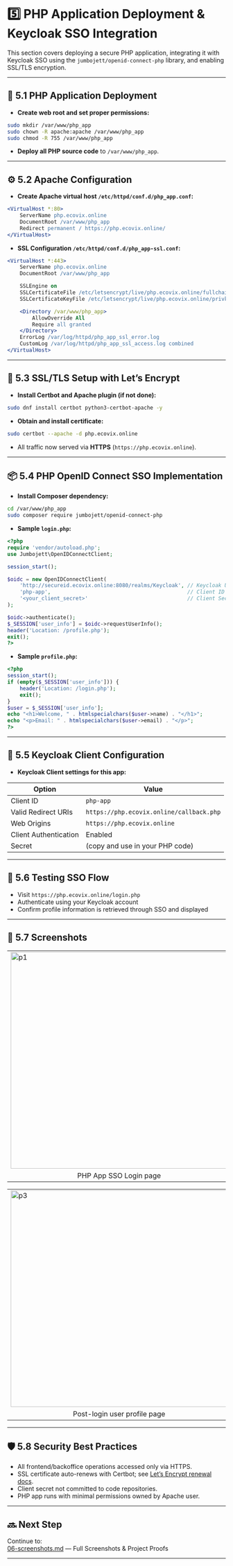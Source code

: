 # 5️⃣ PHP Application Deployment & Keycloak SSO Integration

This section covers deploying a secure PHP application, integrating it with Keycloak SSO using the `jumbojett/openid-connect-php` library, and enabling SSL/TLS encryption.

***

## 🚀 5.1 PHP Application Deployment

- **Create web root and set proper permissions:**

```bash
sudo mkdir /var/www/php_app
sudo chown -R apache:apache /var/www/php_app
sudo chmod -R 755 /var/www/php_app
```
- **Deploy all PHP source code** to `/var/www/php_app`.

***

## ⚙️ 5.2 Apache Configuration

- **Create Apache virtual host `/etc/httpd/conf.d/php_app.conf`:**

```apache
<VirtualHost *:80>
    ServerName php.ecovix.online
    DocumentRoot /var/www/php_app
    Redirect permanent / https://php.ecovix.online/
</VirtualHost>
```

- **SSL Configuration `/etc/httpd/conf.d/php_app-ssl.conf`:**

```apache
<VirtualHost *:443>
    ServerName php.ecovix.online
    DocumentRoot /var/www/php_app

    SSLEngine on
    SSLCertificateFile /etc/letsencrypt/live/php.ecovix.online/fullchain.pem
    SSLCertificateKeyFile /etc/letsencrypt/live/php.ecovix.online/privkey.pem

    <Directory /var/www/php_app>
        AllowOverride All
        Require all granted
    </Directory>
    ErrorLog /var/log/httpd/php_app_ssl_error.log
    CustomLog /var/log/httpd/php_app_ssl_access.log combined
</VirtualHost>
```

***

## 🔐 5.3 SSL/TLS Setup with Let’s Encrypt

- **Install Certbot and Apache plugin (if not done):**

```bash
sudo dnf install certbot python3-certbot-apache -y
```

- **Obtain and install certificate:**

```bash
sudo certbot --apache -d php.ecovix.online
```

- All traffic now served via **HTTPS** (`https://php.ecovix.online`).

***

## 📦 5.4 PHP OpenID Connect SSO Implementation

- **Install Composer dependency:**

```bash
cd /var/www/php_app
sudo composer require jumbojett/openid-connect-php
```

- **Sample `login.php`:**

```php
<?php
require 'vendor/autoload.php';
use Jumbojett\OpenIDConnectClient;

session_start();

$oidc = new OpenIDConnectClient(
    'http://secureid.ecovix.online:8080/realms/Keycloak', // Keycloak URL/realm
    'php-app',                                            // Client ID
    '<your_client_secret>'                                // Client Secret
);

$oidc->authenticate();
$_SESSION['user_info'] = $oidc->requestUserInfo();
header('Location: /profile.php');
exit();
?>
```

- **Sample `profile.php`:**

```php
<?php
session_start();
if (empty($_SESSION['user_info'])) {
    header('Location: /login.php');
    exit();
}
$user = $_SESSION['user_info'];
echo "<h1>Welcome, " . htmlspecialchars($user->name) . "</h1>";
echo "<p>Email: " . htmlspecialchars($user->email) . "</p>";
?>
```

***

## 🔄 5.5 Keycloak Client Configuration

- **Keycloak Client settings for this app:**

| Option                 | Value                                         |
|------------------------|-----------------------------------------------|
| Client ID              | `php-app`                                     |
| Valid Redirect URIs    | `https://php.ecovix.online/callback.php`      |
| Web Origins            | `https://php.ecovix.online`                   |
| Client Authentication  | Enabled                                       |
| Secret                 | (copy and use in your PHP code)               |

***

## 🧪 5.6 Testing SSO Flow

- Visit `https://php.ecovix.online/login.php`
- Authenticate using your Keycloak account
- Confirm profile information is retrieved through SSO and displayed

***

## 📸 5.7 Screenshots

<table>
  <tr>
    <td><img src="https://github.com/user-attachments/assets/7e8f9253-ce3d-4136-afa4-c1ae354ee563" alt="p1" width="500"/></td>
    <td><img src="https://github.com/user-attachments/assets/2d9914f3-f8a3-4f4f-914e-84e894fa5231" alt="p2" width="500"/></td>
  </tr>
  <tr>
    <td align="center">PHP App SSO Login page</td>
    <td align="center">Keycloak login screen for SSO</td>
  </tr>
</table>


<table>
  <tr>
    <td><img src="https://github.com/user-attachments/assets/578ffec4-477a-49c0-b7e0-bd9ceb616b13" alt="p3" width="500"/></td>
    <td><img src="https://github.com/user-attachments/assets/0dcdee7e-82bb-4c14-bbde-f557cd3d618e" alt="p4" width="500"/></td>
  </tr>
  <tr>
    <td align="center">Post-login user profile page</td>
    <td align="center">Keycloak logout screen</td>
  </tr>
</table>

***

## 🛡️ 5.8 Security Best Practices

- All frontend/backoffice operations accessed only via HTTPS.
- SSL certificate auto-renews with Certbot; see [Let’s Encrypt renewal docs](https://certbot.eff.org/docs/using.html#renewal).
- Client secret not committed to code repositories.
- PHP app runs with minimal permissions owned by Apache user.

***

## 🔜 Next Step

Continue to:  
[06-screenshots.md](./06-screenshots.md) — Full Screenshots & Project Proofs

***

